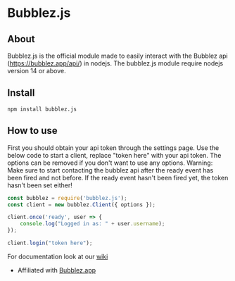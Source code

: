 # Bubblez.js

## About
Bubblez.js is the official module made to easily interact with the Bubblez api (https://bubblez.app/api/) in nodejs.
The bubblez.js module require nodejs version 14 or above.

## Install
```
npm install bubblez.js
```

## How to use
First you should obtain your api token through the settings page.
Use the below code to start a client, replace "token here" with your api token.
The options can be removed if you don't want to use any options.
Warning: Make sure to start contacting the bubblez api after the ready event has been fired and not before.
If the ready event hasn't been fired yet, the token hasn't been set either!
```javascript
const bubblez = require('bubblez.js');
const client = new bubblez.Client({ options });

client.once('ready', user => {
    console.log("Logged in as: " + user.username);
});

client.login("token here");
```
For documentation look at our [wiki](https://github.com/ProjectBubblez/documentation/blob/main/docs/libraries/BUBBLEZ.JS.mdhttps://github.com/ProjectBubblez/documentation/blob/main/docs/libraries/BUBBLEZ.JS.md)


- Affiliated with [Bubblez.app](https://bubblez.app)
